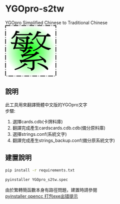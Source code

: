 # YGOpro-s2tw

YGOpro Simplified Chinese to Traditional Chinese  
![圖示](icons/icon.png)  

## 說明

此工具用來翻譯簡體中文版的YGOpro文字  
步驟:  

1. 選擇cards.cdb(卡牌料庫)
2. 翻譯完成產生cardscards.cdb.cdb(備分原料庫)
3. 選擇strings.conf(系統文字)
4. 翻譯完成產生strings_backup.conf(備分原系統文字)

## 建置說明  

```bash
pip install -r requirements.txt
```

```bash
pyinstaller YGOpro_s2tw.spec 
```  

由於繁轉簡函數本身有路徑問題，建置時請參閱  
[pyinstaller opencc 打包exe出错提示](https://blog.csdn.net/qq_42347124/article/details/125251959)
